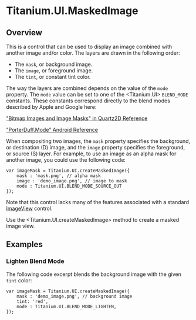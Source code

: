 # Titanium.UI.MaskedImage

<TypeHeader/>

## Overview

This is a control that can be used to display an image combined with
another image and/or color. The layers are drawn in the following order:

* The `mask`, or background image.
* The `image`, or foreground image.
* The `tint`, or constant tint color.

The way the layers are combined depends on the value of the `mode` property.
The `mode` value can be set to one of the <Titanium.UI> `BLEND_MODE` constants.
These constants correspond directly to the blend modes described by Apple and Google here:

["Bitmap Images and Image Masks" in Quartz2D Reference](https://developer.apple.com/library/content/documentation/GraphicsImaging/Conceptual/drawingwithquartz2d/dq_images/dq_images.html#//apple_ref/doc/uid/TP30001066-CH212-TPXREF101)

["PorterDuff.Mode" Android Reference](https://developer.android.com/reference/android/graphics/PorterDuff.Mode.html)

When compositing two images, the `mask` property specifies the background, or
destination (D) image, and the `image` property specifies the foreground, or
source (S) layer. For example, to use an image as an alpha mask for another image,
you could use the following code:

    var imageMask = Titanium.UI.createMaskedImage({
        mask : 'mask.png', // alpha mask
        image : 'demo_image.png', // image to mask
        mode : Titanium.UI.BLEND_MODE_SOURCE_OUT
    });

Note that this control lacks many of the features associated with a standard
[ImageView](Titanium.UI.ImageView) control.

Use the <Titanium.UI.createMaskedImage> method to create a masked image view.

## Examples

### Lighten Blend Mode

The following code excerpt blends the background image with the given `tint` color:

    var imageMask = Titanium.UI.createMaskedImage({
        mask : 'demo_image.png', // background image
        tint: 'red',
        mode : Titanium.UI.BLEND_MODE_LIGHTEN,
    });

<ApiDocs/>
